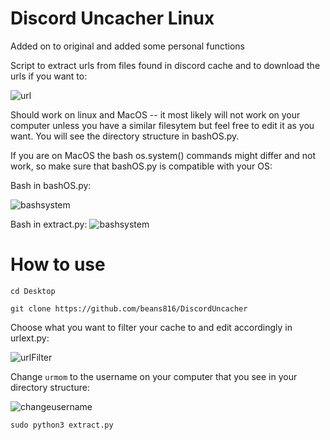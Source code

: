 # Discord Uncacher Linux

Added on to original and added some personal functions

Script to extract urls from files found in discord cache and to download the urls if you want to:

![url](https://user-images.githubusercontent.com/22084147/144713308-1b43ce54-a556-406c-8cac-064d3bada2e7.png)

Should work on linux and MacOS -- it most likely will not work on your computer unless you have a similar filesytem but feel free to edit it as you want. You will see the directory structure in bashOS.py.

If you are on MacOS the bash os.system() commands might differ and not work, so make sure that bashOS.py is compatible with your OS:

Bash in bashOS.py:

![bashsystem](https://user-images.githubusercontent.com/22084147/144713707-d96ef940-fdcf-4288-8527-36f00ef077d9.png)

Bash in extract.py:
![bashsystem](https://user-images.githubusercontent.com/22084147/144716197-6dcf61a8-2b4a-4c3e-9fae-bc5a5b0be972.png)



# How to use
```cd Desktop```

```git clone https://github.com/beans816/DiscordUncacher```

Choose what you want to filter your cache to and edit accordingly in urlext.py:

![urlFilter](https://user-images.githubusercontent.com/22084147/144713378-87f6cab5-32e4-4eb4-b14d-c3aa1d47a597.png)

Change ```urmom``` to the username on your computer that you see in your directory structure:

![changeusername](https://user-images.githubusercontent.com/22084147/144714607-47f8769d-1620-4c6e-86a4-8ccb4e5d0222.png)


```sudo python3 extract.py```




